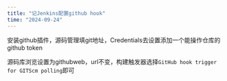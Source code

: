 ```yaml
---
title: "记Jenkins配置github hook"
time: "2024-09-24"
---
```


安装github插件，源码管理填git地址，Credentials去设置添加一个能操作仓库的github token

源码库浏览设置为githubweb，url不变，构建触发器选择`GitHub hook trigger for GITScm polling`即可
